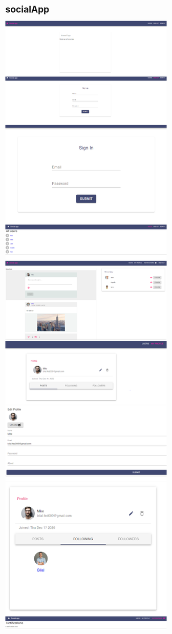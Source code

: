 # socialApp
![](screens/1.PNG)
![](screens/2.PNG)
![](screens/3.PNG)
![](screens/4.PNG)
![](screens/5.PNG)
![](screens/6.PNG)
![](screens/7.PNG)
![](screens/8.PNG)
![](screens/9.PNG)
